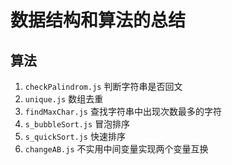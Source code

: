 # 数据结构和算法的总结

## 算法
1. `checkPalindrom.js` 判断字符串是否回文
2. `unique.js` 数组去重  
3. `findMaxChar.js` 查找字符串中出现次数最多的字符
4. `s_bubbleSort.js` 冒泡排序
5. `s_quickSort.js` 快速排序
6. `changeAB.js` 不实用中间变量实现两个变量互换